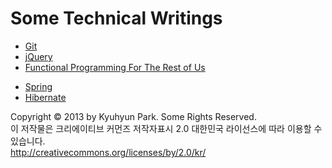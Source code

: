 # Some Technical Writings

* [Git](categories/git/readme.md)
* [jQuery](categories/web/jquery/readme.md)
* [Functional Programming For The Rest of Us](categories/fp-for-r-us/readme.md)

>

* [Spring](categories/java/spring)
* [Hibernate](categories/java/hibernate)

Copyright © 2013 by Kyuhyun Park. Some Rights Reserved.  
이 저작물은 크리에이티브 커먼즈 저작자표시 2.0 대한민국 라이선스에 따라 이용할 수 있습니다.  
http://creativecommons.org/licenses/by/2.0/kr/
